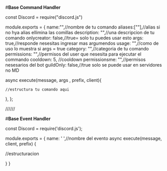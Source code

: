#**Base Command Handler**

const Discord = require("discord.js")

module.exports = {
name:"",//nombre de tu comando
aliases:[""],//alias si no hya alias ellimina las comillas
description: "",//una descripcion de tu comando
onlycreator: false,//true= solo tu puedes usar esto
args: true,//responde nesesitas ingresar mas argumendos 
usage: "",//como de uso lo muestra si args = true
category: "",//categoria de tu comando
permissions: "",//permisos del user que nesesita para ejecutar el commando
cooldown: 5, //cooldown
permissionsme: "",//permisos nesesarios del bot
guildOnly: false,//true solo se puede usar en servidores no MD

async execute(message, args , prefix, client){

    //estructura tu comando aqui

},
};

//////

#**Base Event Handler**

const Discord = require('discord.js');

module.exports = {
	name: ' ',//nombre del evento
async execute(message, client, prefix) { 

   //estructuracion

}
}